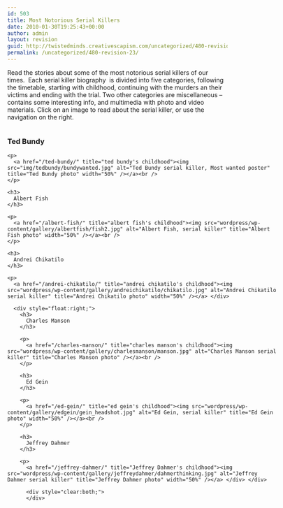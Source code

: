 ```yaml
---
id: 503
title: Most Notorious Serial Killers
date: 2010-01-30T19:25:43+00:00
author: admin
layout: revision
guid: http://twistedminds.creativescapism.com/uncategorized/480-revision-23/
permalink: /uncategorized/480-revision-23/
---
```

<p class="dropcap-first">
  Read the stories about some of the most notorious serial killers of our times.  Each serial killer biography  is divided into five categories, following the timetable, starting with childhood, continuing with the murders an their victims and ending with the trial. Two other categories are miscellaneous &#8211; contains some interesting info, and multimedia with photo and video materials. Click on an image to read about the serial killer, or use the navigation on the right.
</p>

<div style="width: 620px;">
  <div style="float: left;">
    <h3>
      Ted Bundy
    </h3>
    
    <p>
      <a href="/ted-bundy/" title="ted bundy's childhood"><img src="img/tedbundy/bundywanted.jpg" alt="Ted Bundy serial killer, Most wanted poster" title="Ted Bundy photo" width="50%" /></a><br />
    </p>
    
    <h3>
      Albert Fish
    </h3>
    
    <p>
      <a href="/albert-fish/" title="albert fish's childhood"><img src="wordpress/wp-content/gallery/albertfish/fish2.jpg" alt="Albert Fish, serial killer" title="Albert Fish photo" width="50%" /></a><br />
    </p>
    
    <h3>
      Andrei Chikatilo
    </h3>
    
    <p>
      <a href="/andrei-chikatilo/" title="andrei chikatilo's childhood"><img src="wordpress/wp-content/gallery/andreichikatilo/chikatilo.jpg" alt="Andrei Chikatilo serial killer" title="Andrei Chikatilo photo" width="50%" /></a> </div> 
      
      <div style="float:right;">
        <h3>
          Charles Manson
        </h3>
        
        <p>
          <a href="/charles-manson/" title="charles manson's childhood"><img src="wordpress/wp-content/gallery/charlesmanson/manson.jpg" alt="Charles Manson serial killer" title="Charles Manson photo" /></a><br />
        </p>
        
        <h3>
          Ed Gein
        </h3>
        
        <p>
          <a href="/ed-gein/" title="ed gein's childhood"><img src="wordpress/wp-content/gallery/edgein/gein_headshot.jpg" alt="Ed Gein, serial killer" title="Ed Gein photo" width="50%" /></a><br />
        </p>
        
        <h3>
          Jeffrey Dahmer
        </h3>
        
        <p>
          <a href="/jeffrey-dahmer/" title="Jeffrey Dahmer's childhood"><img src="wordpress/wp-content/gallery/jeffreydahmer/dahmerthinking.jpg" alt="Jeffrey Dahmer serial killer" title="Jeffrey Dahmer photo" width="50%" /></a> </div> </div> 
          
          <div style="clear:both;">
          </div>